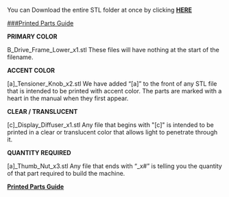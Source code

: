 You can Download the entire STL folder at once by clicking [**HERE**](https://download-directory.github.io/?url=https%3A%2F%2Fgithub.com%2FVoronDesign%2FVoron-0%2Ftree%2FVoron0.2%2FSTLs)

[###Printed Parts Guide](https://docs.google.com/spreadsheets/d/1MSgTiXazJwyfcTe7QqNIMWwQ_lfM8cOXmiMWPZ2HkEI/copy)



**PRIMARY COLOR**

B_Drive_Frame_Lower_x1.stl
These files will have nothing at the start of the filename.

**ACCENT COLOR**

[a]_Tensioner_Knob_x2.stl
We have added “[a]” to the front of any STL file that is intended to be printed with accent color. The parts are marked with a heart in the manual when they first appear. 

**CLEAR / TRANSLUCENT**

[c]_Display_Diffuser_x1.stl
Any file that begins with "[c]" is intended to be printed in a clear or translucent color that allows light to penetrate through it.

**QUANTITY REQUIRED**

[a]_Thumb_Nut_x3.stl
Any file that ends with “_x#” is telling you the quantity of that part required to build the machine.



[**Printed Parts Guide**](https://docs.google.com/spreadsheets/d/1MSgTiXazJwyfcTe7QqNIMWwQ_lfM8cOXmiMWPZ2HkEI/copy)
